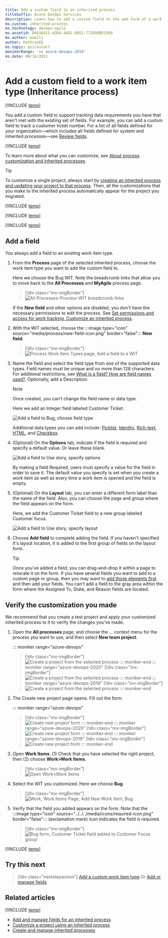 ```yaml
---
title: Add a custom field to an inherited process
titleSuffix: Azure DevOps Services
description: Learn how to add a custom field to the web form of a work item type for an Inheritance process model and apply it to a project. 
ms.custom: inherited-process
ms.technology: devops-agile
ms.assetid: D6616411-43D4-4A81-8951-772D98BD1569  
ms.author: kaelli
author: KathrynEE
ms.topic: quickstart
monikerRange: '>= azure-devops-2019'
ms.date: 08/16/2021
---
```


# Add a custom field to a work item type (Inheritance process)    

[!INCLUDE [temp](../../../boards/includes/version-vsts-plus-azdevserver-2019.md)]

You add a custom field to support tracking data requirements you have that aren't met with the existing set of fields. For example, you can add a custom field to track a customer ticket number. For a list of all fields defined for your organization&mdash;which includes all fields defined for system and inherited processes&mdash;see [Review fields](customize-process-field.md#review-fields).  

[!INCLUDE [temp](../includes/note-on-prem-link.md)]

To learn more about what you can customize, see [About process customization and inherited processes](inheritance-process-model.md). 

> [!TIP]    
> To customize a single project, always start by [creating an inherited process and updating your project to that process](manage-process.md). Then, all the customizations that you make to the inherited process automatically appear for the project you migrated.

[!INCLUDE [temp](../includes/process-prerequisites.md)] 

[!INCLUDE [temp](../includes/open-process-admin-context-ts.md)]

[!INCLUDE [temp](../includes/create-inherited-process.md)]

<a id="add-wit">  </a>

## Add a field 

You always add a field to an existing work item type.  

1. From the **Process** page of the selected  inherited process, choose the work item type you want to add the custom field to. 

	Here we choose the Bug WIT. Note the breadcrumb links that allow you to move back to the **All Processes** and **MyAgile** process page. 

	> [!div class="mx-imgBorder"]  
	> ![All Processes-Process-WIT breadcrumb links](media/field/breadcrumbs-bug-wit.png) 

	If the <strong>New field</strong> and other options are disabled, you don't have the necessary permissions to edit the process. See [Set permissions and access for work tracking, Customize an inherited process](../../../organizations/security/set-permissions-access-work-tracking.md#customize-an-inherited-process).
	
1. With the WIT selected, choose the :::image type="icon" source="media/process/new-field-icon.png" border="false"::: <strong>New field</strong>.  

	> [!div class="mx-imgBorder"]  
	> ![Process Work Item Types page, Add a field to a WIT](media/field/bug-new-field.png) 

1. Name the field and select the field type from one of the supported data types. Field names must be unique and no more than 128 characters. For additional restrictions, see [What is a field? How are field names used?](inheritance-process-model.md#field-reference). Optionally, add a Description.  

	> [!NOTE]   
	> Once created, you can't change the field name or data type. 

	Here we add an Integer field labeled Customer Ticket. 

    <img src="media/process/cpfield-add-field-to-bug-type-integer-up1.png" alt="Add a field to Bug, choose field type" /> 

	Additional data types you can add include: [Picklist](customize-process-field.md#add-a-picklist), [Identity](customize-process-field.md#add-an-identity-field), [Rich-text, HTML](customize-process-field.md#add-a-rich-text-html-field), and [Checkbox](customize-process-field.md#add-a-checkbox-field).  

	<a id="options">  </a>  
1.	(Optional) On the **Options** tab, indicate if the field is required and specify a default value. Or leave these blank. 

	<img src="media/process/cpfield-bug-customer-ticket-options.png" alt="Add a field to Use story, specify options" />  

	By making a field Required, users must specify a value for the field in order to save it. The default value you specify is set when you create a work item as well as every time a work item is opened and the field is empty.

	<a id="layout">  </a>
1.	(Optional) On the **Layout** tab, you can enter a different form label than the name of the field. Also, you can choose the page and group where the field appears on the form. 

	Here, we add the Customer Ticket field to a new group labeled Customer focus. 

	<img src="media/process/cpfield-customer-ticket-layout.png" alt="Add a field to Use story, specify layout" />  

1.	Choose **Add field** to complete adding the field. If you haven't specified it's layout location, it is added to the first group of fields on the layout form.  

	> [!TIP]    
	> Once you've added a field, you can drag-and-drop it within a page to relocate it on the form. If you have several fields you want to add to a custom page or group, then you may want to [add those elements first](customize-process-form.md) and then add your fields.  You can't add a field to the gray area within the form where the Assigned To, State, and Reason fields are located. 

<a id="verify">  </a>

## Verify the customization you made 

We recommend that you create a test project and apply your customized  inherited process to it to verify the changes you've made. 

1. Open the **All processes** page, and choose the &hellip; context menu for the process you want to use, and then select **New team project**.  

	::: moniker range="azure-devops"
	> [!div class="mx-imgBorder"]  
	> ![Create a project from the selected process](media/process/new-team-project-from-inherited-process-menu.png) 
	::: moniker-end
	::: moniker range="azure-devops-2020"
	> [!div class="mx-imgBorder"]  
	> ![Create a project from the selected process](media/add-custom-field/choose-new-team-project.png) 
	::: moniker-end
	::: moniker range="azure-devops-2019"
	> [!div class="mx-imgBorder"]  
	> ![Create a project from the selected process](media/process/add-new-team-project.png) 
	::: moniker-end

1. The Create new project page opens. Fill out the form. 

	::: moniker range="azure-devops"
	> [!div class="mx-imgBorder"]  
	> ![Create new project form](media/process/create-test-project-sprint166.png) 
	::: moniker-end
	::: moniker range="azure-devops-2020"
	> [!div class="mx-imgBorder"]  
	> ![Create new project form](media/add-custom-field/create-new-project-2020.png) 
	::: moniker-end
	::: moniker range="azure-devops-2019"
	> [!div class="mx-imgBorder"]  
	> ![Create new project form](media/process/create-test-project.png) 
	::: moniker-end

1.  Open **Work Items**. (1) Check that you have selected the right project, then (2) choose **Work>Work Items**. 

	> [!div class="mx-imgBorder"]  
	> ![Open Work>Work Items](../../../boards/work-items/media/view-add/open-work-items-agile.png)

1. Select the WIT you customized. Here we choose **Bug**. 

	> [!div class="mx-imgBorder"]  
	> ![Work, Work Items Page, Add New Work Item, Bug](media/process/add-custom-field-verify-bug.png) 

1.  Verify that the field you added appears on the form. Note that the :::image type="icon" source="../../../media/icons/required-icon.png" border="false"::: (exclamation mark) icon indicates the field is required.  

	> [!div class="mx-imgBorder"]  
	> ![Bug form, Customer Ticket field added to Customer Focus group](media/process/add-custom-field-verify-bug-form.png) 
	

[!INCLUDE [temp](../includes/change-project-to-inherited-process.md)] 


## Try this next

> [!div class="nextstepaction"]
> [Add a custom work item type](add-custom-wit.md) 
> Or
> [Add or manage fields](customize-process-work-item-type.md)

## Related articles  

[!INCLUDE [temp](../includes/note-audit-log-support-process.md)]

- [Add and manage fields for an inherited process](customize-process-field.md#show-hide-field) 
- [Customize a project using an inherited process](customize-process.md)
- [Create and manage inherited processes](manage-process.md)

